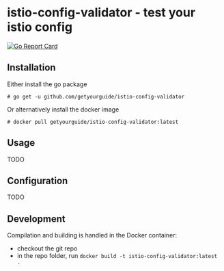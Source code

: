 # istio-config-validator - test your istio config
[![Go Report Card](https://goreportcard.com/badge/github.com/getyourguide.com/istio-config-validator)](https://goreportcard.com/report/github.com/getyourguide.com/istio-config-validator)

## Installation
Either install the go package
```
# go get -u github.com/getyourguide/istio-config-validator
```
Or alternatively install the docker image
```
# docker pull getyourguide/istio-config-validator:latest
```

## Usage

TODO

## Configuration

TODO

## Development

Compilation and building is handled in the Docker container:
-   checkout the git repo
-   in the repo folder, run `docker build -t istio-config-validator:latest .`
